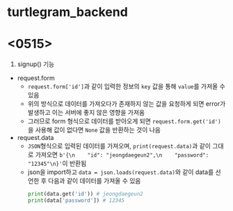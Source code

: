 # turtlegram_backend

# <0515>
1. signup() 기능
  - request.form
    - `request.form['id']`과 같이 입력한 정보의 `key` 값을 통해 `value`를 가져올 수 있음 
    - 위의 방식으로 데이터를 가져오다가 존재하지 않는 값을 요청하게 되면 error가 발생하고 이는 서버에 좋지 않은 영향을 가져옴
    - 그러므로 form 형식으로 데이터를 받아오게 되면 `request.form.get('id')`을 사용해 값이 없다면 `None` 값을 반환하는 것이 나음
  - request.data
    -  `JSON`형식으로 입력된 데이터를 가져오며, `print(request.data)`과 같이 그대로 가져오면 `b'{\n    "id": "jeongdaegeun2",\n    "password": "12345"\n}'`이 반환됨
    -  json을 import하고 `data = json.loads(request.data)`와 같이 data를 선언한 후 다음과 같이 데이터를 가져올 수 있음
       ```python
       print(data.get('id')) # jeongdaegeun2
       print(data['password']) # 12345
       ```

